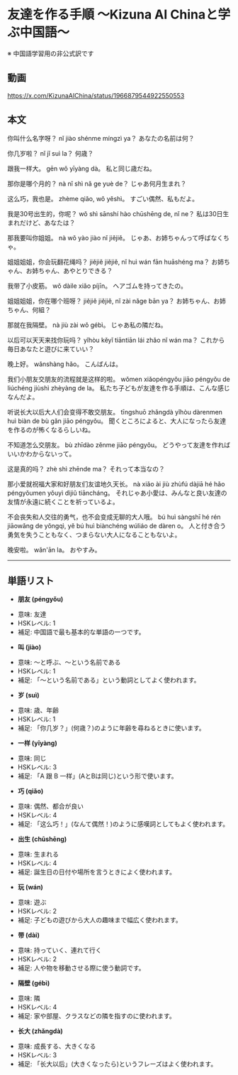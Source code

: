 # 友達を作る手順 〜Kizuna AI Chinaと学ぶ中国語〜
※ 中国語学習用の非公式訳です

## 動画
https://x.com/KizunaAIChina/status/1966879544922550553

## 本文

你叫什么名字呀？
nǐ jiào shénme míngzì ya？
あなたの名前は何？

你几岁啦？
nǐ jǐ suì la？
何歳？

跟我一样大。
gēn wǒ yīyàng dà。
私と同じ歳だね。

那你是哪个月的？
nà nǐ shì nǎ ge yuè de？
じゃあ何月生まれ？

这么巧，我也是。
zhème qiǎo, wǒ yěshì。
すごい偶然、私もだよ。

我是30号出生的，你呢？
wǒ shì sānshí hào chūshēng de, nǐ ne？
私は30日生まれだけど、あなたは？

那我要叫你姐姐。
nà wǒ yào jiào nǐ jiějiě。
じゃあ、お姉ちゃんって呼ばなくちゃ。

姐姐姐姐，你会玩翻花绳吗？
jiějiě jiějiě, nǐ huì wán fān huāshéng ma？
お姉ちゃん、お姉ちゃん、あやとりできる？

我带了小皮筋。
wǒ dàile xiǎo píjīn。
ヘアゴムを持ってきたの。

姐姐姐姐，你在哪个班呀？
jiějiě jiějiě, nǐ zài nǎge bān ya？
お姉ちゃん、お姉ちゃん、何組？

那就在我隔壁。
nà jiù zài wǒ gébì。
じゃあ私の隣だね。

以后可以天天来找你玩吗？
yǐhòu kěyǐ tiāntiān lái zhǎo nǐ wán ma？
これから毎日あなたと遊びに来ていい？

晚上好。
wǎnshàng hǎo。
こんばんは。

我们小朋友交朋友的流程就是这样的啦。
wǒmen xiǎopéngyǒu jiāo péngyǒu de liúchéng jiùshì zhèyàng de la。
私たち子どもが友達を作る手順は、こんな感じなんだよ。

听说长大以后大人们会变得不敢交朋友。
tīngshuō zhǎngdà yǐhòu dàrenmen huì biàn de bù gǎn jiāo péngyǒu。
聞くところによると、大人になったら友達を作るのが怖くなるらしいね。

不知道怎么交朋友。
bù zhīdào zěnme jiāo péngyǒu。
どうやって友達を作ればいいかわからないって。

这是真的吗？
zhè shì zhēnde ma？
それって本当なの？

那小爱就祝福大家和好朋友们友谊地久天长。
nà xiǎo ài jiù zhùfú dàjiā hé hǎo péngyǒumen yǒuyì dìjiǔ tiāncháng。
それじゃあ小愛は、みんなと良い友達の友情が永遠に続くことを祈っているよ。

不会丧失和人交往的勇气，也不会变成无聊的大人哦。
bú huì sàngshī hé rén jiāowǎng de yǒngqì, yě bú huì biànchéng wúliáo de dàren o。
人と付き合う勇気を失うこともなく、つまらない大人になることもないよ。

晚安啦。
wǎn'ān la。
おやすみ。

---

## 単語リスト

* **朋友 (péngyǒu)**
- 意味: 友達
- HSKレベル: 1
- 補足: 中国語で最も基本的な単語の一つです。

* **叫 (jiào)**
- 意味: 〜と呼ぶ、〜という名前である
- HSKレベル: 1
- 補足: 「〜という名前である」という動詞としてよく使われます。

* **岁 (suì)**
- 意味: 歳、年齢
- HSKレベル: 1
- 補足: 「你几岁？」(何歳？)のように年齢を尋ねるときに使います。

* **一样 (yīyàng)**
- 意味: 同じ
- HSKレベル: 3
- 補足: 「A 跟 B 一样」(AとBは同じ)という形で使います。

* **巧 (qiǎo)**
- 意味: 偶然、都合が良い
- HSKレベル: 4
- 補足: 「这么巧！」(なんて偶然！)のように感嘆詞としてもよく使われます。

* **出生 (chūshēng)**
- 意味: 生まれる
- HSKレベル: 4
- 補足: 誕生日の日付や場所を言うときによく使われます。

* **玩 (wán)**
- 意味: 遊ぶ
- HSKレベル: 2
- 補足: 子どもの遊びから大人の趣味まで幅広く使われます。

* **带 (dài)**
- 意味: 持っていく、連れて行く
- HSKレベル: 2
- 補足: 人や物を移動させる際に使う動詞です。

* **隔壁 (gébì)**
- 意味: 隣
- HSKレベル: 4
- 補足: 家や部屋、クラスなどの隣を指すのに使われます。

* **长大 (zhǎngdà)**
- 意味: 成長する、大きくなる
- HSKレベル: 3
- 補足: 「长大以后」(大きくなったら)というフレーズはよく使われます。
